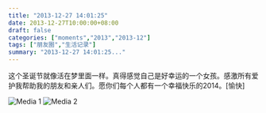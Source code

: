 ```yaml
---
title: "2013-12-27 14:01:25"
date: 2013-12-27T10:00:00+08:00
draft: false
categories: ["moments","2013","2013-12"]
tags: ["朋友圈","生活记录"]
summary: "2013-12-27 14:01:25..."
---
```


这个圣诞节就像活在梦里面一样。真得感觉自己是好幸运的一个女孩。感激所有爱护我帮助我的朋友和亲人们。愿你们每个人都有一个幸福快乐的2014。[愉快]

![Media 1](/Moments/photos/2013-12-27/201312271401250.jpg)
![Media 2](/Moments/photos/2013-12-27/201312271401251.jpg)
